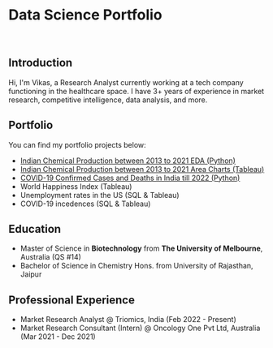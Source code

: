 # Data Science Portfolio
<br>

## Introduction

Hi, I'm Vikas, a Research Analyst currently working at a tech company functioning in the healthcare space. I have 3+ years of experience in market research, competitive intelligence, data analysis, and more.

## Portfolio
You can find my portfolio projects below:  
- [Indian Chemical Production between 2013 to 2021 EDA (Python)](https://vikasvyas11.github.io/MajorChemicals2013-2021.html)
- [Indian Chemical Production between 2013 to 2021 Area Charts (Tableau)](https://public.tableau.com/views/IndiaChemicalProduction/Dashboard1AreaCharts?:language=en-US&publish=yes&:sid=&:display_count=n&:origin=viz_share_link)
- [COVID-19 Confirmed Cases and Deaths in India till 2022 (Python)](https://vikasvyas11.github.io/covid19_india.html)
- World Happiness Index (Tableau)  
- Unemployment rates in the US (SQL & Tableau)  
- COVID-19 incedences (SQL & Tableau)  

## Education
- Master of Science in **Biotechnology** from **The University of Melbourne**, Australia (QS #14)  
- Bachelor of Science in Chemistry Hons. from University of Rajasthan, Jaipur

## Professional Experience
- Market Research Analyst @ Triomics, India (Feb 2022 - Present)  
- Market Research Consultant (Intern) @ Oncology One Pvt Ltd, Australia (Mar 2021 - Dec 2021)
 
